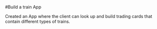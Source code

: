 #Build a train App

Created an App where the client can look up and build trading cards that contain different types of trains.